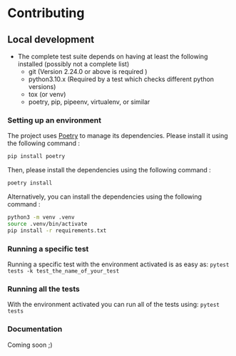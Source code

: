 # Contributing

## Local development

- The complete test suite depends on having at least the following installed
  (possibly not a complete list)
  - git (Version 2.24.0 or above is required )
  - python3.10.x (Required by a test which checks different python versions)
  - tox (or venv)
  - poetry, pip, pipeenv, virtualenv, or similar

### Setting up an environment

The project uses [Poetry](https://python-poetry.org/) to manage its dependencies. Please install it using the following command :

```bash
pip install poetry
```

Then, please install the dependencies using the following command :

```bash
poetry install
```

Alternatively, you can install the dependencies using the following command :

```bash
python3 -m venv .venv
source .venv/bin/activate
pip install -r requirements.txt
```
### Running a specific test

Running a specific test with the environment activated is as easy as:
`pytest tests -k test_the_name_of_your_test`

### Running all the tests

With the environment activated you can run all of the tests
using:
`pytest tests`

### Documentation

Coming soon ;)